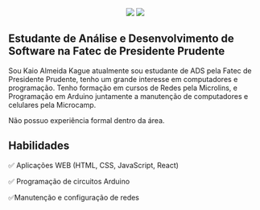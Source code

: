 <p align="center">
   <a style="text-align: right; padding: 0px;" href="https://www.youtube.com/@kaiokague9236/videos" target="_blank"><img src="https://img.shields.io/badge/YouTube-FF0000?style=for-the-badge&logo=youtube&logoColor=white" target="_blank"></a>
  <a href="https://br.linkedin.com/in/kaio-kague-2ab4171a1" target="_blank"><img src="https://img.shields.io/badge/-LinkedIn-%230077B5?style=for-the-badge&logo=linkedin&logoColor=white" target="_blank"></a> 
</p>
</div>

## Estudante de Análise e Desenvolvimento de Software na Fatec de Presidente Prudente

 Sou Kaio Almeida Kague atualmente sou estudante de ADS pela Fatec de Presidente Prudente, tenho um grande interesse em computadores
e programação. Tenho formação em cursos de Redes pela Microlins, e Programação em Arduino juntamente a manutenção de computadores e 
celulares pela Microcamp.

 Não possuo experiência formal dentro da área.

## Habilidades

✅ Aplicações WEB (HTML, CSS, JavaScript, React)

✅ Programação de circuitos Arduino

✅Manutenção e configuração de redes
